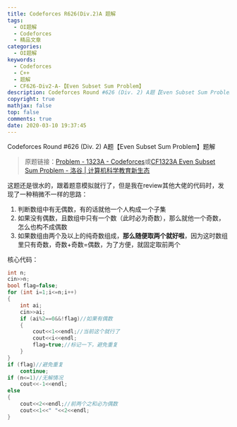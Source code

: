 ```yaml
---
title: Codeforces R626(Div.2)A 题解
tags:
  - OI题解
  - Codeforces
  - 精品文章
categories:
  - OI题解
keywords:
  - Codeforces
  - C++
  - 题解
  - CF626-Div2-A-【Even Subset Sum Problem】
description: Codeforces Round #626 (Div. 2) A题【Even Subset Sum Problem】题解
copyright: true
mathjax: false
top: false
comments: true
date: 2020-03-10 19:37:45
---
```


Codeforces Round #626 (Div. 2) A题【Even Subset Sum Problem】题解

> 原题链接：[Problem - 1323A - Codeforces](https://codeforces.com/problemset/problem/1323/A)或[CF1323A Even Subset Sum Problem - 洛谷 | 计算机科学教育新生态](https://www.luogu.com.cn/problem/CF1323A)

<!--more-->

这题还是很水的，跟着题意模拟就行了，但是我在review其他大佬的代码时，发现了一种稍微不一样的思路：

1. 判断数组中有无偶数，有的话就他一个人构成一个子集
2. 如果没有偶数，且数组中只有一个数（此时必为奇数），那么就他一个奇数，怎么也构不成偶数
3. 如果数组由两个及以上的纯奇数组成，**那么随便取两个就好啦**，因为这时数组里只有奇数，奇数+奇数=偶数，为了方便，就固定取前两个

核心代码：

```cpp
int n;
cin>>n;
bool flag=false;
for (int i=1;i<=n;i++)
{
	int ai;
	cin>>ai;
	if (ai%2==0&&!flag)//如果有偶数
	{
		cout<<1<<endl;//当前这个就行了
		cout<<i<<endl;
		flag=true;//标记一下，避免重复
	}
}
if (flag)//避免重复
	continue;
if (n<=1)//无解情况
	cout<<-1<<endl;
else
{
	cout<<2<<endl;//前两个之和必为偶数
	cout<<1<<" "<<2<<endl;
}
```

